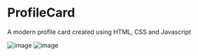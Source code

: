 # ProfileCard

A modern profile card created using HTML, CSS and Javascript

![image](https://user-images.githubusercontent.com/68678264/128375287-31de3d2a-9fef-435a-a6bd-9e02ea25fc13.png)
![image](https://user-images.githubusercontent.com/68678264/128375362-40194b89-a84a-48e4-9486-e655d2fb5de9.png)
